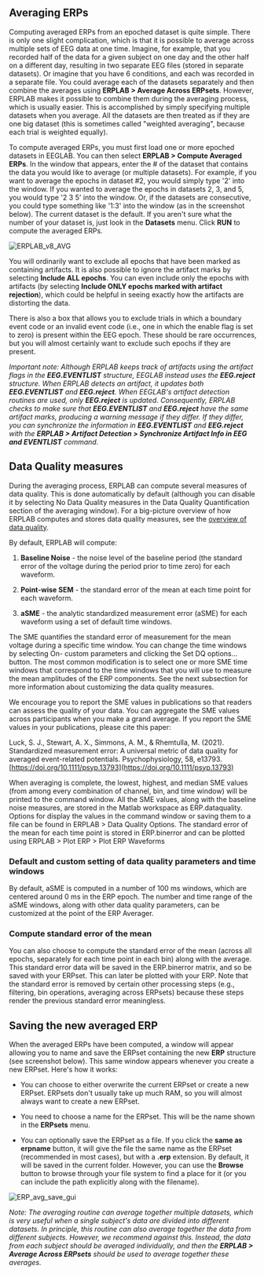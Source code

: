 ## Averaging ERPs
Computing averaged ERPs from an epoched dataset is quite simple.  There is only one slight complication, which is that it is possible to average across multiple sets of EEG data at one time.  Imagine, for example, that you recorded half of the data for a given subject on one day and the other half on a different day, resulting in two separate EEG files (stored in separate datasets).  Or imagine that you have 6 conditions, and each was recorded in a separate file.  You could average each of the datasets separately and then combine the averages using **ERPLAB > Average Across ERPsets**.  However, ERPLAB makes it possible to combine them during the averaging process, which is usually easier.  This is accomplished by simply specifying multiple datasets when you average.  All the datasets are then treated as if they are one big dataset (this is sometimes called "weighted averaging", because each trial is weighted equally).

To compute averaged ERPs, you must first load one or more epoched datasets in EEGLAB.  You can then select **ERPLAB > Compute Averaged ERPs**. In the window that appears, enter the # of the dataset that contains the data you would like to average (or multiple datasets). For example, if you want to average the epochs in dataset #2, you would simply type '2' into the window.  If you wanted to average the epochs in datasets 2, 3, and 5, you would type '2 3 5' into the window.  Or, if the datasets are consecutive, you could type something like '1:3' into the window (as in the screenshot below). The current dataset is the default. If you aren't sure what the number of your dataset is, just look in the **Datasets** menu. Click **RUN** to compute the averaged ERPs.

![ERPLAB_v8_AVG](https://user-images.githubusercontent.com/5137405/78292016-3db2a880-74db-11ea-9d5c-183cde9a9257.png)

 You will ordinarily want to exclude all epochs that have been marked as containing artifacts. It is also possible to ignore the artifact marks by selecting **Include ALL epochs**.  You can even include only the epochs with artifacts (by selecting **Include ONLY epochs marked with artifact rejection**), which could be helpful in seeing exactly how the artifacts are distorting the data.

There is also a box that allows you to exclude trials in which a boundary event code or an invalid event code (i.e., one in which the enable flag is set to zero) is present within the EEG epoch. These should be rare occurrences, but you will almost certainly want to exclude such epochs if they are present.

_Important note: Although ERPLAB keeps track of artifacts using the artifact flags in the **EEG.EVENTLIST** structure, EEGLAB instead uses the **EEG.reject** structure.  When ERPLAB detects an artifact, it updates both **EEG.EVENTLIST** and **EEG.reject**.  When EEGLAB's artifact detection routines are used, only **EEG.reject** is updated.  Consequently, ERPLAB checks to make sure that **EEG.EVENTLIST** and **EEG.reject** have the same artifact marks, producing a warning message if they differ.  If they differ, you can synchronize the information in **EEG.EVENTLIST** and **EEG.reject** with the **ERPLAB > Artifact Detection > Synchronize Artifact Info in EEG and EVENTLIST** command._





## Data Quality measures
During the averaging process, ERPLAB can compute several measures of data quality. This is done automatically by default (although you can disable it by selecting No Data Quality measures in the Data Quality Quantification section of the averaging window). For a big-picture overview of how ERPLAB computes and stores data quality measures, see the [overview of data quality](https://github.com/lucklab/erplab/wiki/ERPLAB-Data-Quality-Metrics).

By default, ERPLAB will compute:

1. **Baseline Noise** - the noise level of the baseline period (the standard error of the voltage during the period prior to time zero) for each waveform.

2. **Point-wise SEM** - the standard error of the mean at each time point for each waveform.

3. **aSME** - the analytic standardized measurement error (aSME) for each waveform using a set of default time windows.

The SME quantifies the standard error of measurement for the mean voltage during a specific time window. 
You can change the time windows by selecting On- custom parameters and clicking the Set DQ options… button. The most common modification is to select one or more SME time windows that correspond to the time windows that you will use to measure the mean amplitudes of the ERP components. See the next subsection for more information about customizing the data quality measures. 

We encourage you to report the SME values in publications so that readers can assess the quality of your data. You can aggregate the SME values across participants when you make a grand average. If you report the SME values in your publications, please cite this paper:

Luck, S. J., Stewart, A. X., Simmons, A. M., & Rhemtulla, M. (2021). Standardized measurement error: A universal metric of data quality for averaged event-related potentials. Psychophysiology, 58, e13793. [https://doi.org/10.1111/psyp.13793](https://doi.org/10.1111/psyp.13793)


When averaging is complete, the lowest, highest, and median SME values (from among every combination of channel, bin, and time window) will be printed to the command window. All the SME values, along with the baseline noise measures, are stored in the Matlab workspace as ERP.dataquality. Options for display the values in the command window or saving them to a file can be found in ERPLAB > Data Quality Options. The standard error of the mean for each time point is stored in ERP.binerror and can be plotted using ERPLAB >  Plot ERP > Plot ERP Waveforms

### Default and custom setting of data quality parameters and time windows
By default, aSME is computed in a number of 100 ms windows, which are centered around 0 ms in the ERP epoch. The number and time range of the aSME windows, along with other data quality parameters, can be customized at the point of the ERP Averager. 

### Compute standard error of the mean
You can also choose to compute the standard error of the mean (across all epochs, separately for each time point in each bin) along with the average. This standard error data will be saved in the ERP.binerror matrix, and so be saved with your ERPset. This can later be plotted with your ERP. Note that the standard error is removed by certain other processing steps (e.g., filtering, bin operations, averaging across ERPsets) because these steps render the previous standard error meaningless.







## Saving the new averaged ERP
When the averaged ERPs have been computed, a window will appear allowing you to name and save the ERPset containing the new **ERP** structure (see screenshot below).  This same window appears whenever you create a new ERPset.  Here's how it works:

* You can choose to either overwrite the current ERPset or create a new ERPset.  ERPsets don't usually take up much RAM, so you will almost always want to create a new ERPset.

* You need to choose a name for the ERPset.  This will be the name shown in the **ERPsets** menu.

* You can optionally save the ERPset as a file.  If you click the **same as erpname** button, it will give the file the same name as the ERPset (recommended in most cases), but with a **.erp** extension.  By default, it will be saved in the current folder.  However, you can use the **Browse** button to browse through your file system to find a place for it (or you can include the path explicitly along with the filename).

![ERP_avg_save_gui](https://user-images.githubusercontent.com/5137405/78292647-39d35600-74dc-11ea-88bc-a9e422791310.png)

_Note: The averaging routine can average together multiple datasets, which is very useful when a single subject's data are divided into different datasets.  In principle, this routine can also average together the data from different subjects.  However, we recommend against this.  Instead, the data from each subject should be averaged individually, and then the **ERPLAB > Average Across ERPsets** should be used to average together these averages._